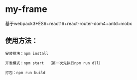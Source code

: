 # my-frame
基于webpack3+ES6+react16+react-router-dom4+antd+mobx

## 使用方法：

    安装模块：npm install

    开发模式：npm start  （第一次先执行npm run dll）

    打包：npm run build
